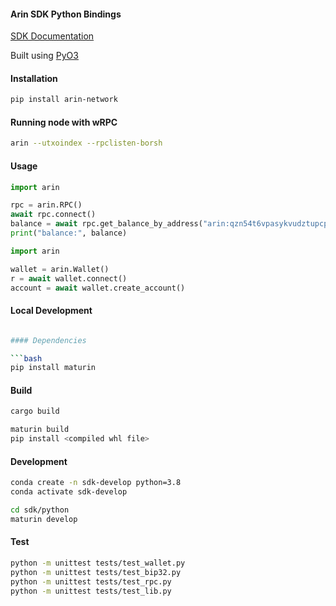 

#### Arin SDK Python Bindings 
[SDK Documentation](https://docs.arin.network/7.-sdk/python/getting-started)

Built using [PyO3](https://github.com/PyO3/pyo3)


#### Installation

```bash
pip install arin-network
```

#### Running node with wRPC
```bash
arin --utxoindex --rpclisten-borsh
```

#### Usage

```python
import arin

rpc = arin.RPC()
await rpc.connect()
balance = await rpc.get_balance_by_address("arin:qzn54t6vpasykvudztupcpwn2gelxf8y9p84szksr73me39mzf69uaalnymtx")
print("balance:", balance)
```

```python
import arin

wallet = arin.Wallet()
r = await wallet.connect()
account = await wallet.create_account()
```


#### Local Development

```bash 

#### Dependencies

```bash
pip install maturin
```

#### Build

```bash
cargo build

maturin build
pip install <compiled whl file>
```

#### Development

```bash
conda create -n sdk-develop python=3.8
conda activate sdk-develop

cd sdk/python
maturin develop
```

#### Test

```bash
python -m unittest tests/test_wallet.py
python -m unittest tests/test_bip32.py
python -m unittest tests/test_rpc.py
python -m unittest tests/test_lib.py
```